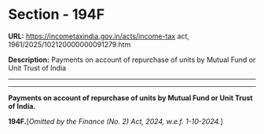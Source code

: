 # Section - 194F

**URL:** https://incometaxindia.gov.in/acts/income-tax act, 1961/2025/102120000000091279.htm

**Description:** Payments on account of repurchase of units by Mutual Fund or Unit Trust of India

---

****

**Payments on account of repurchase of units by Mutual Fund or Unit Trust of India.**

**194F.**[_Omitted by the Finance (No. 2) Act, 2024, w.e.f. 1-10-2024._]